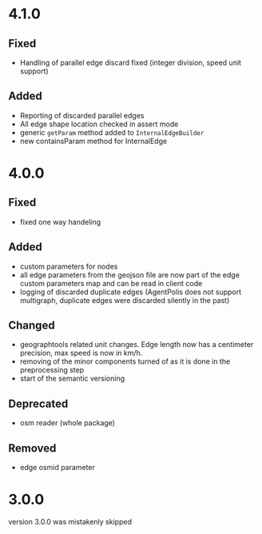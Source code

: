 # 4.1.0
## Fixed
- Handling of parallel edge discard fixed (integer division, speed unit support)

## Added
- Reporting of discarded parallel edges
- All edge shape location checked in assert mode
- generic `getParam` method added to `InternalEdgeBuilder`
- new containsParam method for InternalEdge


# 4.0.0

## Fixed
- fixed one way handeling

## Added
- custom parameters for nodes
- all edge parameters from the geojson file are now part of the edge custom parameters map and can be read in client 
code
- logging of discarded duplicate edges (AgentPolis does not support multigraph, duplicate edges were discarded silently
in the past)

## Changed
- geographtools related unit changes. Edge length now has a centimeter precision, max speed is now in km/h.
- removing of the minor components turned of as it is done in the preprocessing step
- start of the semantic versioning

## Deprecated
- osm reader (whole package)

## Removed
- edge osmid parameter

# 3.0.0 
version 3.0.0 was mistakenly skipped
